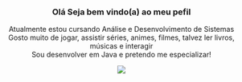 

<h3 align="center">
  Olá Seja bem vindo(a) ao meu pefil
</h3>

<p align="center">
  Atualmente estou cursando Análise e Desenvolvimento de Sistemas <br>
Gosto muito de jogar, assistir séries, animes, filmes, talvez ler livros, músicas e interagir<br>
Sou desenvolver em Java e pretendo me especializar!
</p>

<div align="center">
  <img src="https://i.pinimg.com/originals/0b/ec/c1/0becc1f20de8909c7daa826c1221af67.gif">
</div>
